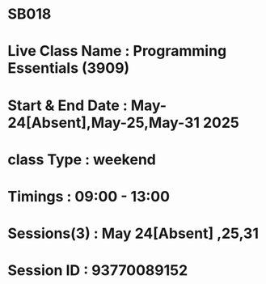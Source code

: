 # SB018
# Live Class Name  : Programming Essentials (3909)
# Start & End Date : May-24[Absent],May-25,May-31 2025
# class Type       : weekend
# Timings          : 09:00 - 13:00
# Sessions(3)      : May 24[Absent] ,25,31
# Session ID	   : 93770089152
